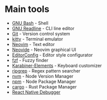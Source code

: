 # Main tools

* [GNU Bash](https://www.gnu.org/software/bash/) - Shell
* [GNU Readline](https://tiswww.case.edu/php/chet/readline/rltop.html) - CLI line editor
* [Git](https://git-scm.com/) - Version control system
* [kitty](https://sw.kovidgoyal.net/kitty/) - Terminal emulator
* [Neovim](https://neovim.io/) - Text editor
* [Neovide](https://neovide.dev/) - Neovim graphical UI
* [EditorConfig](https://editorconfig.org/) - Editor style configurator
* [fzf](https://github.com/junegunn/fzf) - Fuzzy finder
* [Karabiner-Elements](https://pqrs.org/osx/karabiner/) - Keyboard customizer
* [ripgrep](https://github.com/BurntSushi/ripgrep) - Regex pattern searcher
* [nvm](https://github.com/nvm-sh/nvm) - Node Version Manager
* [npm](https://www.npmjs.com/) - Node Package Manager
* [cargo](https://doc.rust-lang.org/cargo/) - Rust Package Manager
* [React Native Debugger](https://github.com/jhen0409/react-native-debugger)
